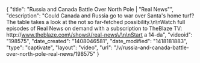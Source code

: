{
    "title": "Russia and Canada Battle Over North Pole | \"Real News\"",
    "description": "Could Canada and Russia go to war over Santa's home turf? The table takes a look at the not so far-fetched possibility.\n\nWatch full episodes of Real News on demand with a subscription to TheBlaze TV: http:\/\/www.theblaze.com\/shows\/real-news\/\n\nStart a 14-da",
    "videoid": "198575",
    "date_created": "1408046581",
    "date_modified": "1418181883",
    "type": "captivate",
    "layout": "video",
    "url": "\/v\/russia-and-canada-battle-over-north-pole-real-news\/198575"
}